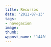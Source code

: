 ```yaml
---
title: Recursos
date: '2011-07-13'
tags:
- navegacion
image: 
thumb: 
wppost_name: '1440'
---
```




